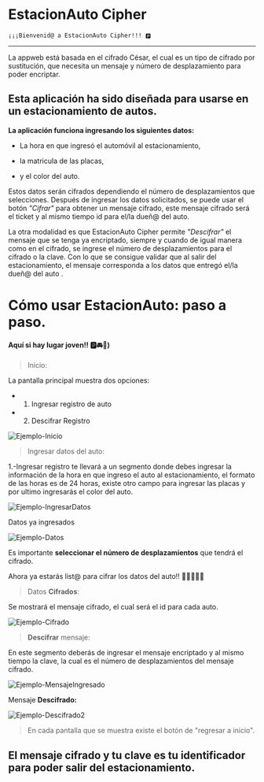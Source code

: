 # EstacionAuto Cipher

	¡¡¡Bienvenid@ a EstacionAuto Cipher!!! 🅿

-----------------------------
La appweb está basada en el cifrado César, el cual es un tipo de cifrado por sustitución, que necesita un mensaje y número de desplazamiento para poder encriptar. 
## **Esta aplicación ha sido diseñada para usarse en un estacionamiento de autos.**

**La aplicación funciona ingresando los siguientes datos:** 

  * La hora en que ingresó el automóvil al estacionamiento, 

  * la matricula de las placas, 
  * y el color del auto.


Estos datos serán cifrados dependiendo el número de desplazamientos que selecciones. Después de ingresar los datos solicitados, se puede usar el botón *"Cifrar"* para obtener un mensaje cifrado, este mensaje cifrado será el ticket y al mismo tiempo id para el/la dueñ@ del auto.  

La otra modalidad es que EstacionAuto Cipher permite *"Descifrar"* el mensaje que se tenga ya encriptado, siempre y cuando de igual manera como en el cifrado, se ingrese el número de desplazamientos para el cifrado o la clave. Con lo que se consigue validar que al salir del estacionamiento, el mensaje corresponda a los datos que entregó el/la dueñ@ del auto .


# **Cómo usar EstacionAuto: paso a paso.** 
#### **Aquí si hay lugar joven!! 🅿🚘🚗)**

>Inicio:

La pantalla principal muestra dos opciones:
* 1) Ingresar registro de auto 
* 2) Descifrar Registro

![Ejemplo-Inicio](https://i.ibb.co/khZKzZy/inicio-Internet.png)

>Ingresar datos del auto:

1.-Ingresar registro te llevará a un segmento donde debes ingresar la información de la hora en que ingreso el auto al estacionamiento, el formato de las horas es de 24 horas, existe otro campo para ingresar las placas y por ultimo ingresarás el color del auto.  

![Ejemplo-IngresarDatos](https://i.ibb.co/1bYVctq/ingresar-Datos.png)

Datos ya ingresados

![Ejemplo-Datos](https://i.ibb.co/6vPgnb0/datos-Ingresados.png)

Es importante **seleccionar el número de desplazamientos** que tendrá el cifrado.

Ahora ya estarás list@ para cifrar los datos del auto!!  🙆‍♀️🙆‍♂️🎊

>Datos **Cifrados**:

Se mostrará el mensaje cifrado, el cual será el id para cada auto.

![Ejemplo-Cifrado](https://i.ibb.co/TTqPxKL/cifrado-Yupi.png)

>**Descifrar** mensaje:

En este segmento deberás de ingresar el mensaje encriptado y al mismo tiempo la clave, la cual es el número de desplazamientos del mensaje cifrado.

![Ejemplo-MensajeIngresado](https://i.ibb.co/JsLV7p9/mensaje-Ingresado.png)

Mensaje **Descifrado:** 

![Ejemplo-Descifrado2](https://i.ibb.co/HGY19Lt/descifrado-Yupi.png)

>En cada pantalla que se muestra existe el botón de "regresar a inicio".
## El mensaje cifrado y tu clave es tu identificador para poder salir del estacionamiento.
